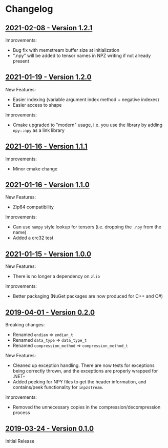 # Changelog

## [2021-02-08 - Version 1.2.1](https://github.com/matajoh/libnpy/releases/tag/v1.2.1)

Improvements:
- Bug fix with memstream buffer size at initialization
- ".npy" will be added to tensor names in NPZ writing if not already present

## [2021-01-19 - Version 1.2.0](https://github.com/matajoh/libnpy/releases/tag/v1.2.0)

New Features:
- Easier indexing (variable argument index method + negative indexes)
- Easier access to shape

Improvements:
- Cmake upgraded to "modern" usage, i.e. you use the library by adding `npy::npy` as a link library

## [2021-01-16 - Version 1.1.1](https://github.com/matajoh/libnpy/releases/tag/v1.1.1)

Improvements:
- Minor cmake change

## [2021-01-16 - Version 1.1.0](https://github.com/matajoh/libnpy/releases/tag/v1.1.0)

New Features:
- Zip64 compatibility

Improvements:
- Can use `numpy` style lookup for tensors (i.e. dropping the `.npy` from the name)
- Added a crc32 test

## [2021-01-15 - Version 1.0.0](https://github.com/matajoh/libnpy/releases/tag/v1.0.0)

New Features:
- There is no longer a dependency on `zlib`

Improvements:
- Better packaging (NuGet packages are now produced for C++ and C#)

## [2019-04-01 - Version 0.2.0](https://github.com/matajoh/libnpy/releases/tag/v0.2.0)

Breaking changes:
- Renamed `endian` => `endian_t`
- Renamed `data_type` => `data_type_t`
- Renamed `compression_method` => `compression_method_t`

New Features:
- Cleaned up exception handling. There are now tests for exceptions being correctly thrown, and the exceptions are properly wrapped for .NET- 
- Added peeking for NPY files to get the header information, and contains/peek functionality for `inpzstream`.

Improvements:
- Removed the unnecessary copies in the compression/decompression process

## [2019-03-24 - Version 0.1.0](https://github.com/matajoh/libnpy/releases/tag/v0.1.0)

Initial Release